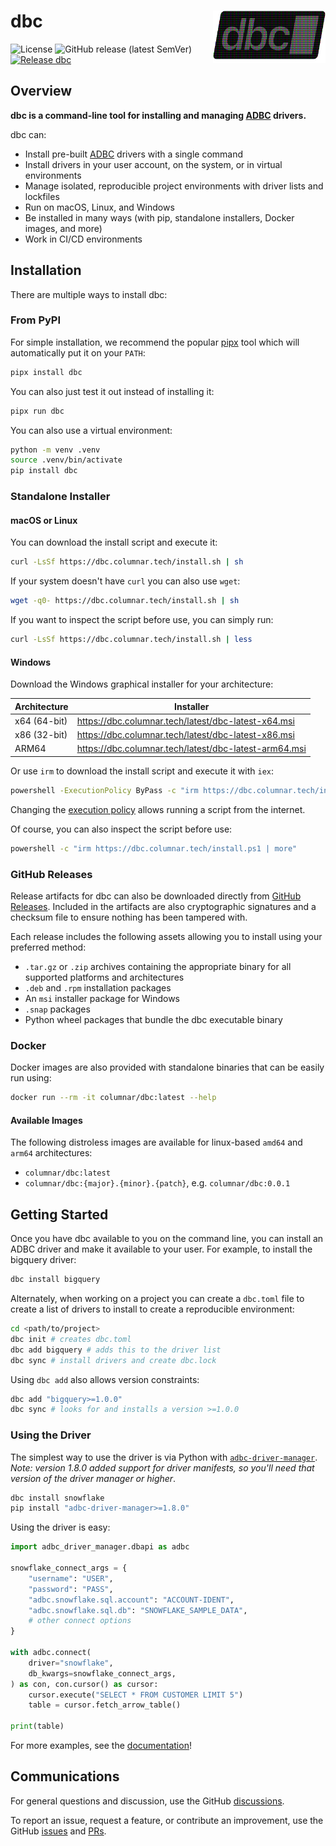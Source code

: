 <!--
Copyright 2025 Columnar Technologies Inc.

Licensed under the Apache License, Version 2.0 (the "License");
you may not use this file except in compliance with the License.
You may obtain a copy of the License at

    http://www.apache.org/licenses/LICENSE-2.0

Unless required by applicable law or agreed to in writing, software
distributed under the License is distributed on an "AS IS" BASIS,
WITHOUT WARRANTIES OR CONDITIONS OF ANY KIND, either express or implied.
See the License for the specific language governing permissions and
limitations under the License.
-->

# dbc <picture><img src="https://raw.githubusercontent.com/columnar-tech/dbc/refs/heads/main/resources/dbc_logo_animated_padded.png?raw=true" width="180" align="right" alt="dbc Logo"/></picture>

![License](https://img.shields.io/badge/License-Apache_2.0-blue.svg)
![GitHub release (latest SemVer)](https://img.shields.io/github/v/release/columnar-tech/dbc)
[![Release dbc](https://github.com/columnar-tech/dbc/actions/workflows/release.yml/badge.svg)](https://github.com/columnar-tech/dbc/actions/workflows/release.yml)

## Overview

**dbc is a command-line tool for installing and managing [ADBC](https://arrow.apache.org/adbc) drivers.**

dbc can:

* Install pre-built [ADBC](https://arrow.apache.org/adbc) drivers with a single command
* Install drivers in your user account, on the system, or in virtual environments
* Manage isolated, reproducible project environments with driver lists and lockfiles
* Run on macOS, Linux, and Windows
* Be installed in many ways (with pip, standalone installers, Docker images, and more)
* Work in CI/CD environments

## Installation

There are multiple ways to install dbc:

### From PyPI

For simple installation, we recommend the popular [pipx](https://pipx.pypa.io/stable/installation) tool which will automatically put it on your `PATH`:

```sh
pipx install dbc
```

You can also just test it out instead of installing it:

```sh
pipx run dbc
```

You can also use a virtual environment:

```sh
python -m venv .venv
source .venv/bin/activate
pip install dbc
```

### Standalone Installer

#### macOS or Linux

You can download the install script and execute it:

```sh
curl -LsSf https://dbc.columnar.tech/install.sh | sh
```

If your system doesn't have `curl` you can also use `wget`:

```sh
wget -q0- https://dbc.columnar.tech/install.sh | sh
```

If you want to inspect the script before use, you can simply run:

```sh
curl -LsSf https://dbc.columnar.tech/install.sh | less
```

#### Windows

Download the Windows graphical installer for your architecture:

| Architecture |  Installer                                              |
| ------------ | ------------------------------------------------------- |
| x64 (64-bit) | <https://dbc.columnar.tech/latest/dbc-latest-x64.msi>   |
| x86 (32-bit) | <https://dbc.columnar.tech/latest/dbc-latest-x86.msi>   |
| ARM64        | <https://dbc.columnar.tech/latest/dbc-latest-arm64.msi> |

Or use `irm` to download the install script and execute it with `iex`:

```sh
powershell -ExecutionPolicy ByPass -c "irm https://dbc.columnar.tech/install.ps1 | iex
```

Changing the [execution policy](https://learn.microsoft.com/en-us/powershell/module/microsoft.powershell.core/about/about_execution_policies?view=powershell-7.4#powershell-execution-policies) allows running a script from the internet.

Of course, you can also inspect the script before use:

```sh
powershell -c "irm https://dbc.columnar.tech/install.ps1 | more"
```

### GitHub Releases

Release artifacts for dbc can also be downloaded directly from [GitHub Releases](https://github.com/columnar-tech/dbc/releases). Included in the artifacts are also
cryptographic signatures and a checksum file to ensure nothing has been tampered with.

Each release includes the following assets allowing you to install using your preferred method:

- `.tar.gz` or `.zip` archives containing the appropriate binary for all supported platforms and architectures
- `.deb` and `.rpm` installation packages
- An `msi` installer package for Windows
- `.snap` packages
- Python wheel packages that bundle the dbc executable binary

### Docker

Docker images are also provided with standalone binaries that can be easily run using:

```sh
docker run --rm -it columnar/dbc:latest --help
```

#### Available Images

The following distroless images are available for linux-based `amd64` and `arm64`
architectures:

- `columnar/dbc:latest`
- `columnar/dbc:{major}.{minor}.{patch}`, e.g. `columnar/dbc:0.0.1`

## Getting Started

Once you have dbc available to you on the command line, you can install an ADBC
driver and make it available to your user. For example, to install the bigquery driver:

```sh
dbc install bigquery
```

Alternately, when working on a project you can create a `dbc.toml` file to create a
list of drivers to install to create a reproducible environment:

```sh
cd <path/to/project>
dbc init # creates dbc.toml
dbc add bigquery # adds this to the driver list
dbc sync # install drivers and create dbc.lock
```

Using `dbc add` also allows version constraints:

```sh
dbc add "bigquery>=1.0.0"
dbc sync # looks for and installs a version >=1.0.0
```

### Using the Driver

The simplest way to use the driver is via Python with [`adbc-driver-manager`](https://pypi.org/project/adbc-driver-manager/).
*Note: version 1.8.0 added support for driver manifests, so you'll need that version of the driver manager or higher*.

```sh
dbc install snowflake
pip install "adbc-driver-manager>=1.8.0"
```

Using the driver is easy:

```python
import adbc_driver_manager.dbapi as adbc

snowflake_connect_args = {
    "username": "USER",
    "password": "PASS",
    "adbc.snowflake.sql.account": "ACCOUNT-IDENT",
    "adbc.snowflake.sql.db": "SNOWFLAKE_SAMPLE_DATA",
    # other connect options
}

with adbc.connect(
    driver="snowflake",
    db_kwargs=snowflake_connect_args,
) as con, con.cursor() as cursor:
    cursor.execute("SELECT * FROM CUSTOMER LIMIT 5")
    table = cursor.fetch_arrow_table()

print(table)
```

For more examples, see the [documentation](https://docs.columnar.tech/dbc)!

## Communications

For general questions and discussion, use the GitHub [discussions](https://github.com/columnar-tech/dbc/discussions).

To report an issue, request a feature, or contribute an improvement, use the GitHub
[issues](https://github.com/columnar-tech/dbc/issues) and
[PRs](https://github.com/columnar-tech/dbc/pulls).
